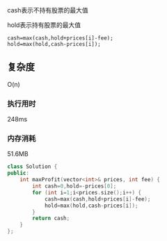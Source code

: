 cash表示不持有股票的最大值

hold表示持有股票的最大值

    cash=max(cash,hold+prices[i]-fee);
    hold=max(hold,cash-prices[i]);
## 复杂度

O(n)  

### 执行用时

248ms

### 内存消耗

51.6MB 



```C++
class Solution {
public:
    int maxProfit(vector<int>& prices, int fee) {
        int cash=0,hold=-prices[0];
        for (int i=1;i<prices.size();i++) {
            cash=max(cash,hold+prices[i]-fee);
            hold=max(hold,cash-prices[i]);
        }
        return cash;
    }
};
```

